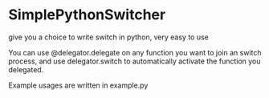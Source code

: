 # SimplePythonSwitcher
give you a choice to write switch in python, very easy to use

You can use @delegator.delegate on any function you want to join an switch process, and use delegator.switch to automatically activate the function you delegated.

Example usages are written in example.py
